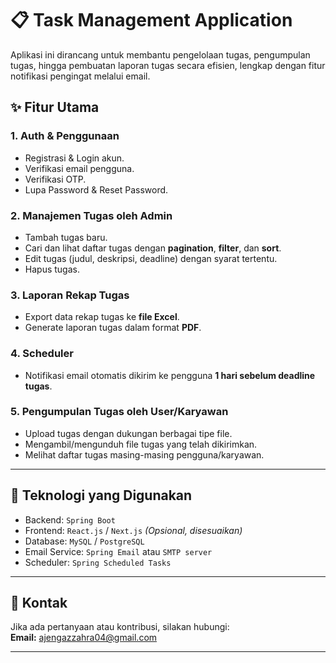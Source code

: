 # 📋 Task Management Application

Aplikasi ini dirancang untuk membantu pengelolaan tugas, pengumpulan tugas, hingga pembuatan laporan tugas secara efisien, lengkap dengan fitur notifikasi pengingat melalui email.

## ✨ Fitur Utama

### 1. Auth & Penggunaan
- Registrasi & Login akun.
- Verifikasi email pengguna.
- Verifikasi OTP.
- Lupa Password & Reset Password.

### 2. Manajemen Tugas oleh Admin
- Tambah tugas baru.
- Cari dan lihat daftar tugas dengan **pagination**, **filter**, dan **sort**.
- Edit tugas (judul, deskripsi, deadline) dengan syarat tertentu.
- Hapus tugas.

### 3. Laporan Rekap Tugas
- Export data rekap tugas ke **file Excel**.
- Generate laporan tugas dalam format **PDF**.

### 4. Scheduler
- Notifikasi email otomatis dikirim ke pengguna **1 hari sebelum deadline tugas**.

### 5. Pengumpulan Tugas oleh User/Karyawan
- Upload tugas dengan dukungan berbagai tipe file.
- Mengambil/mengunduh file tugas yang telah dikirimkan.
- Melihat daftar tugas masing-masing pengguna/karyawan.

---

## 🚀 Teknologi yang Digunakan
- Backend: `Spring Boot`
- Frontend: `React.js` / `Next.js` *(Opsional, disesuaikan)*
- Database: `MySQL` / `PostgreSQL`
- Email Service: `Spring Email` atau `SMTP server`
- Scheduler: `Spring Scheduled Tasks`

---

## 📧 Kontak

Jika ada pertanyaan atau kontribusi, silakan hubungi:  
**Email:** ajengazzahra04@gmail.com

---
